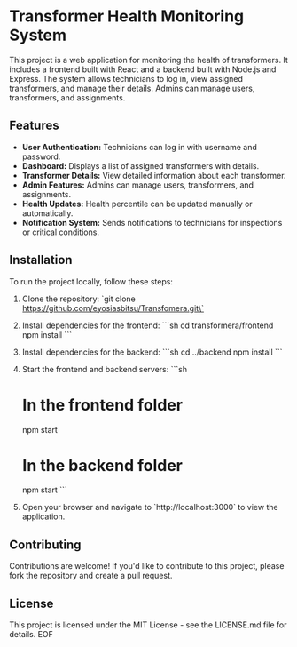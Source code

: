 # Transformer Health Monitoring System

This project is a web application for monitoring the health of transformers. It includes a frontend built with React and a backend built with Node.js and Express. The system allows technicians to log in, view assigned transformers, and manage their details. Admins can manage users, transformers, and assignments.

## Features

- **User Authentication:** Technicians can log in with username and password.
- **Dashboard:** Displays a list of assigned transformers with details.
- **Transformer Details:** View detailed information about each transformer.
- **Admin Features:** Admins can manage users, transformers, and assignments.
- **Health Updates:** Health percentile can be updated manually or automatically.
- **Notification System:** Sends notifications to technicians for inspections or critical conditions.

## Installation

To run the project locally, follow these steps:

1. Clone the repository:
   \`git clone https://github.com/eyosiasbitsu/Transfomera.git\`

2. Install dependencies for the frontend:
   \`\`\`sh
   cd transformera/frontend
   npm install
   \`\`\`

3. Install dependencies for the backend:
   \`\`\`sh
   cd ../backend
   npm install
   \`\`\`

4. Start the frontend and backend servers:
   \`\`\`sh
   # In the frontend folder
   npm start

   # In the backend folder
   npm start
   \`\`\`

5. Open your browser and navigate to \`http://localhost:3000\` to view the application.

## Contributing

Contributions are welcome! If you'd like to contribute to this project, please fork the repository and create a pull request.

## License

This project is licensed under the MIT License - see the LICENSE.md file for details.
EOF